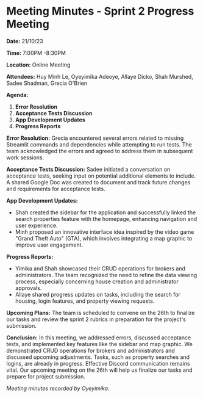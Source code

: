# Meeting Minutes - Sprint 2 Progress Meeting
**Date:**  21/10/23

**Time:** 7:00PM  -8:30PM

**Location:** Online Meeting

**Attendees:** Huy Minh Le, Oyeyimika Adeoye, Allaye Dicko, Shah Murshed, Sadee Shadman, Grecia O'Brien

**Agenda:**
1. **Error Resolution**
2. **Acceptance Tests Discussion**
3. **App Development Updates**
4. **Progress Reports**

**Error Resolution:**
Grecia encountered several errors related to missing Streamlit commands and dependencies while attempting to run tests. The team acknowledged the errors and agreed to address them in subsequent work sessions.

**Acceptance Tests Discussion:**
Sadee initiated a conversation on acceptance tests, seeking input on potential additional elements to include. A shared Google Doc was created to document and track future changes and requirements for acceptance tests.

**App Development Updates:**
- Shah created the sidebar for the application and successfully linked the search properties feature with the homepage, enhancing navigation and user experience.
- Minh proposed an innovative interface idea inspired by the video game "Grand Theft Auto" (GTA), which involves integrating a map graphic to improve user engagement.

**Progress Reports:**
- Yimika and Shah showcased their CRUD operations for brokers and administrators. The team recognized the need to refine the data viewing process, especially concerning house creation and administrator approvals.
- Allaye shared progress updates on tasks, including the search for housing, login features, and property viewing requests.

**Upcoming Plans:**
The team is scheduled to convene on the 26th to finalize our tasks and review the sprint 2 rubrics in preparation for the project's submission.

**Conclusion:**
In this meeting, we addressed errors, discussed acceptance tests, and implemented key features like the sidebar and map graphic. We demonstrated CRUD operations for brokers and administrators and discussed upcoming adjustments. Tasks, such as property searches and logins, are already in progress. Effective Discord communication remains vital. Our upcoming meeting on the 26th will help us finalize our tasks and prepare for project submission.


*Meeting minutes recorded by Oyeyimika.*

